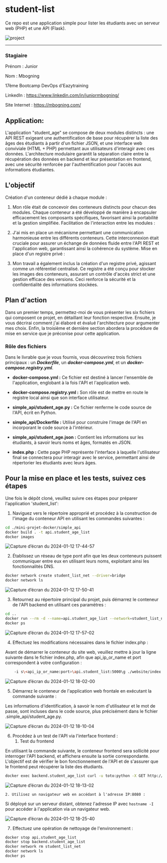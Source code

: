 # student-list 
Ce repo est une application simple pour lister les étudiants avec un serveur web (PHP) et une API (Flask).

![project](https://user-images.githubusercontent.com/18481009/84582395-ba230b00-adeb-11ea-9453-22ed1be7e268.jpg)


------------


### Stagiaire

Prénom : Junior

Nom : Mbogning

17ème Bootcamp DevOps  d'Eazytraining

LinkedIn : https://www.linkedin.com/in/juniormbogning/

Site Internet : https://mbogning.com/


## Application:
L'application "student_age" se compose de deux modules distincts : une API REST exigeant une authentification de base pour récupérer la liste des âges des étudiants à partir d'un fichier JSON, et une interface web conviviale (HTML + PHP) permettant aux utilisateurs d'interagir avec ces données. L'architecture modulaire garantit la séparation claire entre la récupération des données en backend et leur présentation en frontend, avec une sécurité renforcée par l'authentification pour l'accès aux informations étudiantes.

## L'objectif

Création d'un conteneur dédié à chaque module :

1. Mon rôle était de concevoir des conteneurs distincts pour chacun des modules. Chaque conteneur a été développé de manière à encapsuler efficacement les composants spécifiques, favorisant ainsi la portabilité et la gestion simplifiée.
Facilitation de l'interaction entre les modules :

2. J'ai mis en place un mécanisme permettant une communication harmonieuse entre les différents conteneurs. Cette interconnexion était cruciale pour assurer un échange de données fluide entre l'API REST et l'application web, garantissant ainsi la cohérence du système.
Mise en place d'un registre privé :

3. Mon travail a également inclus la création d'un registre privé, agissant comme un référentiel centralisé. Ce registre a été conçu pour stocker les images des conteneurs, assurant un contrôle d'accès strict et une gestion efficace des versions. Ceci renforce la sécurité et la confidentialité des informations stockées.

## Plan d'action

Dans un premier temps, permettez-moi de vous présenter les six fichiers qui composent ce projet, en détaillant leur fonction respective. Ensuite, je vous décrirai comment j'ai élaboré et évalué l'architecture pour argumenter mes choix. Enfin, la troisième et dernière section abordera la procédure de mise en service que je préconise pour cette application.

### Rôle des fichiers

Dans le livrable que je vous fournis, vous découvrirez trois fichiers principaux : un ***Dockerfile***, un ***docker-compose.yml***, et un ***docker-compose.registry.yml***.

- **docker-compose.yml :** Ce fichier est destiné à lancer l'ensemble de l'application, englobant à la fois l'API et l'application web.
  
- **docker-compose.registry.yml :** Son rôle est de mettre en route le registre local ainsi que son interface utilisateur.

- **simple_api/student_age.py :** Ce fichier renferme le code source de l'API, écrit en Python.

- **simple_api/Dockerfile :** Utilisé pour construire l'image de l'API en incorporant le code source à l'intérieur.

- **simple_api/student_age.json :** Contient les informations sur les étudiants, à savoir leurs noms et âges, formatés en JSON.

- **index.php :** Cette page PHP représente l'interface à laquelle l'utilisateur final se connectera pour interagir avec le service, permettant ainsi de répertorier les étudiants avec leurs âges.


## Pour la mise en place et les tests, suivez ces étapes 

Une fois le dépôt cloné, veuillez suivre ces étapes pour préparer l'application 'student_list':

1. Naviguez vers le répertoire approprié et procédez à la construction de l'image du conteneur API en utilisant les commandes suivantes :

```bash
cd ./mini-projet-docker/simple_api
docker build . -t api.student_age_list
docker images
```
![Capture d’écran du 2024-01-12 17-44-57](https://github.com/Mbogning/eazytraining-docker-project/assets/32342225/42893a1b-e99a-4079-84ce-c56e12b8f6b0)

2. Établissez un réseau de type pont afin que les deux conteneurs puissent communiquer entre eux en utilisant leurs noms, exploitant ainsi les fonctionnalités DNS.

```bash
docker network create student_list_net --driver=bridge
docker network ls
```
![Capture d’écran du 2024-01-12 17-50-41](https://github.com/Mbogning/eazytraining-docker-project/assets/32342225/552d288f-e266-4337-850f-7a856488a409)

3. Retournez au répertoire principal du projet, puis démarrez le conteneur de l'API backend en utilisant ces paramètres :

```bash
cd ..
docker run --rm -d --name=api.student_age_list --network=student_list_net -v ./simple_api/:/data/ api.student_age
docker ps
```
![Capture d’écran du 2024-01-12 17-57-02](https://github.com/Mbogning/eazytraining-docker-project/assets/32342225/f69bcdae-9833-4f10-9c89-4b081824141b)


4. Effectuez les modifications nécessaires dans le fichier index.php :

Avant de démarrer le conteneur du site web, veuillez mettre à jour la ligne suivante dans le fichier index.php, afin que api_ip_or_name et port correspondent à votre configuration :

```bash
    -i s\<api_ip_or_name:port>\api.student_list:5000\g ./website/index.php
```
![Capture d’écran du 2024-01-12 18-02-00](https://github.com/Mbogning/eazytraining-docker-project/assets/32342225/bfbb685f-d69e-4abc-bb9c-d9e552c0c26f)

5. Démarrez le conteneur de l'application web frontale en exécutant la commande suivante :

Les informations d'identification, à savoir le nom d'utilisateur et le mot de passe, sont incluses dans le code source, plus précisément dans le fichier .simple_api/student_age.py.

![Capture d’écran du 2024-01-12 18-10-04](https://github.com/Mbogning/eazytraining-docker-project/assets/32342225/75869609-f8da-4238-bc4d-9a9394e905f9)

6. Procédez à un test de l'API via l'interface frontend :
    1. Test du frontend

En utilisant la commande suivante, le conteneur frontend sera sollicité pour interroger l'API backend, et affichera ensuite la sortie correspondante. L'objectif est de vérifier le bon fonctionnement de l'API et de s'assurer que le frontend peut récupérer la liste des étudiants.

```bash
docker exec backend.student_age_list curl -u toto:python -X GET http://api.student_age_list:5000/pozos/api/v1.0/get_student_ages
```

![Capture d’écran du 2024-01-12 18-13-02](https://github.com/Mbogning/eazytraining-docker-project/assets/32342225/7e7f5590-b73d-4f29-a87f-2e0fe22268fb)

    2. Utilisez un navigateur web en accédant à l'adresse IP:8080 :

Si déployé sur un serveur distant, obtenez l'adresse IP avec `hostname -I` pour accéder à l'application via un navigateur web.

![Capture d’écran du 2024-01-12 18-25-40](https://github.com/Mbogning/eazytraining-docker-project/assets/32342225/bc775383-d648-49c4-b245-3a6f5ef0b5e3)

7. Effectuez une opération de nettoyage de l'environnement :

```bash
docker stop api.student_age_list
docker stop backend.student_age_list
docker network rm student_list_net
docker network ls
docker ps
```















